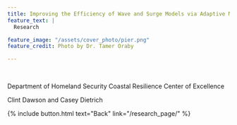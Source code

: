 ```yaml
---
title: Improving the Efficiency of Wave and Surge Models via Adaptive Mesh Resolution
feature_text: |
  Research

feature_image: "/assets/cover_photo/pier.png"
feature_credit: Photo by Dr. Tamer Oraby

---
```

<br />

Department of Homeland Security Coastal Resilience Center of Excellence


Clint Dawson and Casey Dietrich

{% include button.html text="Back" link="/research_page/" %}
